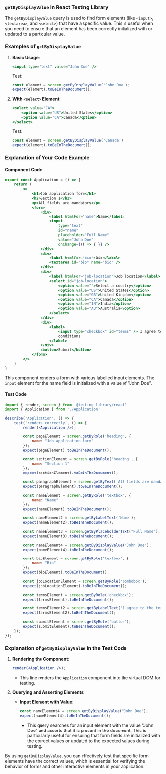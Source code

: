 ### `getByDisplayValue` in React Testing Library

The `getByDisplayValue` query is used to find form elements (like `<input>`, `<textarea>`, and `<select>`) that have a specific value. This is useful when you need to ensure that an element has been correctly initialized with or updated to a particular value.

### Examples of `getByDisplayValue`

1. **Basic Usage**:
    ```jsx
    <input type="text" value="John Doe" />
    ```

    Test:
    ```jsx
    const element = screen.getByDisplayValue('John Doe');
    expect(element).toBeInTheDocument();
    ```

2. **With `<select>` Element**:
    ```jsx
    <select value="CA">
        <option value="US">United States</option>
        <option value="CA">Canada</option>
    </select>
    ```

    Test:
    ```jsx
    const element = screen.getByDisplayValue('Canada');
    expect(element).toBeInTheDocument();
    ```

### Explanation of Your Code Example

#### Component Code

```jsx
export const Application = () => {
    return (
        <>
            <h1>Job application form</h1>
            <h2>Section 1</h2>
            <p>All fields are mandatory</p>
            <form>
                <div>
                    <label htmlFor="name">Name</label>
                    <input
                        type="text"
                        id="name"
                        placeholder="Full Name"
                        value="John Doe"
                        onChange={() => { }} />
                </div>
                <div>
                    <label htmlFor="bio">Bio</label>
                    <textarea id="bio" name="bio" />
                </div>
                <div>
                    <label htmlFor="job-location">Job location</label>
                    <select id="job-location">
                        <option value="">Select a country</option>
                        <option value="US">United States</option>
                        <option value="GB">United Kingdom</option>
                        <option value="CA">Canada</option>
                        <option value="IN">India</option>
                        <option value="AU">Australia</option>
                    </select>
                </div>
                <div>
                    <label>
                        <input type="checkbox" id="terms" /> I agree to the terms and
                        conditions
                    </label>
                </div>
                <button>Submit</button>
            </form>
        </>
    )
}
```

This component renders a form with various labelled input elements. The `input` element for the name field is initialized with a value of "John Doe".

#### Test Code

```jsx
import { render, screen } from '@testing-library/react'
import { Application } from './Application'

describe('Application', () => {
    test('renders correctly', () => {
        render(<Application />);

        const pageElement = screen.getByRole('heading', {
            name: "Job application form"
        });
        expect(pageElement).toBeInTheDocument();

        const sectionElement = screen.getByRole('heading', {
            name: "Section 1"
        });
        expect(sectionElement).toBeInTheDocument();

        const paragraphElement = screen.getByText('All fields are mandatory');
        expect(paragraphElement).toBeInTheDocument();

        const nameElement = screen.getByRole('textbox', {
            name: "Name"
        });
        expect(nameElement).toBeInTheDocument();

        const nameElement2 = screen.getByLabelText('Name');
        expect(nameElement2).toBeInTheDocument();

        const nameElement3 = screen.getByPlaceholderText("Full Name");
        expect(nameElement3).toBeInTheDocument();

        const nameElement4 = screen.getByDisplayValue("John Doe");
        expect(nameElement4).toBeInTheDocument();

        const bioElement = screen.getByRole('textbox', {
            name: "Bio"
        });
        expect(bioElement).toBeInTheDocument();

        const jobLocationElement = screen.getByRole('combobox');
        expect(jobLocationElement).toBeInTheDocument();

        const termsElement = screen.getByRole('checkbox');
        expect(termsElement).toBeInTheDocument();

        const termsElement2 = screen.getByLabelText('I agree to the terms and conditions');
        expect(termsElement2).toBeInTheDocument();

        const submitElement = screen.getByRole('button');
        expect(submitElement).toBeInTheDocument();
    });
});
```

### Explanation of `getByDisplayValue` in the Test Code

1. **Rendering the Component**:
    ```jsx
    render(<Application />);
    ```
    - This line renders the `Application` component into the virtual DOM for testing.

2. **Querying and Asserting Elements**:
    - **Input Element with Value**:
        ```jsx
        const nameElement4 = screen.getByDisplayValue("John Doe");
        expect(nameElement4).toBeInTheDocument();
        ```
        - This query searches for an input element with the value "John Doe" and asserts that it is present in the document. This is particularly useful for ensuring that form fields are initialized with the correct values or updated to the expected values during testing.

By using `getByDisplayValue`, you can effectively test that specific form elements have the correct values, which is essential for verifying the behavior of forms and other interactive elements in your application.